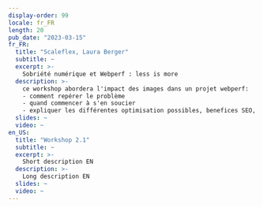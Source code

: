 ```yaml
---
display-order: 99
locale: fr_FR
length: 20
pub_date: "2023-03-15"
fr_FR:
  title: "Scaleflex, Laura Berger"
  subtitle: ~
  excerpt: >-
    Sobriété numérique et Webperf : less is more
  description: >-
    ce workshop abordera l'impact des images dans un projet webperf:
    - comment repérer le problème
    - quand commencer à s'en soucier
    - expliquer les différentes optimisation possibles, benefices SEO, UX
  slides: ~
  video: ~
en_US:
  title: "Workshop 2.1"
  subtitle: ~
  excerpt: >-
    Short description EN
  description: >-
    Long description EN
  slides: ~
  video: ~
---
```

